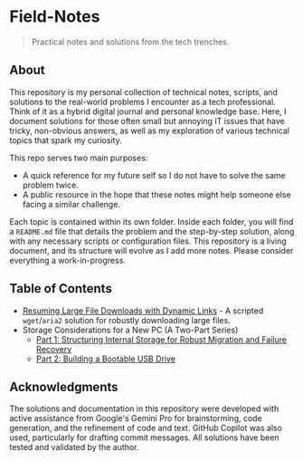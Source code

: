 # Field-Notes

> Practical notes and solutions from the tech trenches.

## About

This repository is my personal collection of technical notes, scripts, and solutions to the real-world problems I encounter as a tech professional. Think of it as a hybrid digital journal and personal knowledge base. Here, I document solutions for those often small but annoying IT issues that have tricky, non-obvious answers, as well as my exploration of various technical topics that spark my curiosity.

This repo serves two main purposes:
- A quick reference for my future self so I do not have to solve the same problem twice.
- A public resource in the hope that these notes might help someone else facing a similar challenge.

Each topic is contained within its own folder. Inside each folder, you will find a `README.md` file that details the problem and the step-by-step solution, along with any necessary scripts or configuration files. This repository is a living document, and its structure will evolve as I add more notes. Please consider everything a work-in-progress.

## Table of Contents

- [Resuming Large File Downloads with Dynamic Links](./01-improving-large-file-downloads/README.md) - A scripted `wget`/`aria2` solution for robustly downloading large files.
- Storage Considerations for a New PC (A Two-Part Series)
    - [Part 1: Structuring Internal Storage for Robust Migration and Failure Recovery](https://github.com/pchemguy/Field-Notes/blob/main/02-storage-new-pc/README.md)
    - [Part 2: Building a Bootable USB Drive](https://github.com/pchemguy/Field-Notes/blob/main/02-storage-new-pc/BootableUSBDrive.md)

## Acknowledgments

The solutions and documentation in this repository were developed with active assistance from Google's Gemini Pro for brainstorming, code generation, and the refinement of code and text. GitHub Copilot was also used, particularly for drafting commit messages. All solutions have been tested and validated by the author.
